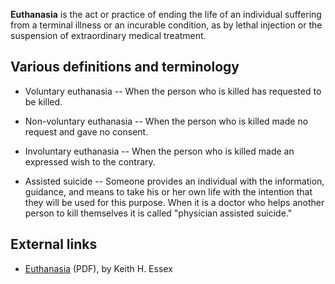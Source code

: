 **Euthanasia** is the act or practice of ending the life of an
individual suffering from a terminal illness or an incurable
condition, as by lethal injection or the suspension of
extraordinary medical treatment.

## Various definitions and terminology

-   Voluntary euthanasia -- When the person who is killed has
    requested to be killed.

-   Non-voluntary euthanasia -- When the person who is killed made
    no request and gave no consent.

-   Involuntary euthanasia -- When the person who is killed made an
    expressed wish to the contrary.

-   Assisted suicide -- Someone provides an individual with the
    information, guidance, and means to take his or her own life with
    the intention that they will be used for this purpose. When it is a
    doctor who helps another person to kill themselves it is called
    "physician assisted suicide."




## External links

-   [Euthanasia](http://www.tms.edu/tmsj/tmsj11j.pdf) (PDF), by
    Keith H. Essex



